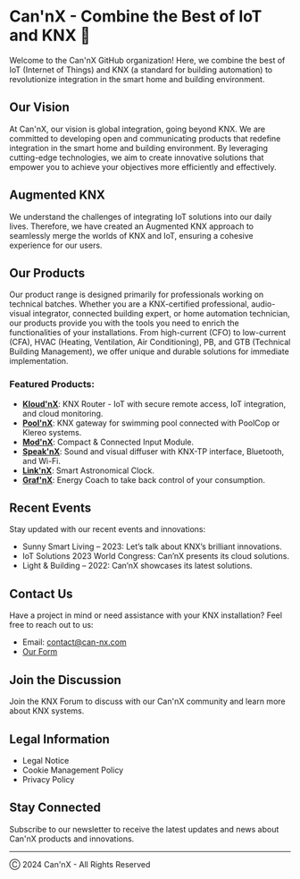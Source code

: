 # Can'nX - Combine the Best of IoT and KNX 👋

Welcome to the Can'nX GitHub organization! Here, we combine the best of IoT (Internet of Things) and KNX (a standard for building automation) to revolutionize integration in the smart home and building environment.

## Our Vision

At Can'nX, our vision is global integration, going beyond KNX. We are committed to developing open and communicating products that redefine integration in the smart home and building environment. By leveraging cutting-edge technologies, we aim to create innovative solutions that empower you to achieve your objectives more efficiently and effectively.

## Augmented KNX

We understand the challenges of integrating IoT solutions into our daily lives. Therefore, we have created an Augmented KNX approach to seamlessly merge the worlds of KNX and IoT, ensuring a cohesive experience for our users.

## Our Products

Our product range is designed primarily for professionals working on technical batches. Whether you are a KNX-certified professional, audio-visual integrator, connected building expert, or home automation technician, our products provide you with the tools you need to enrich the functionalities of your installations. From high-current (CFO) to low-current (CFA), HVAC (Heating, Ventilation, Air Conditioning), PB, and GTB (Technical Building Management), we offer unique and durable solutions for immediate implementation.

### Featured Products:

- **[Kloud'nX](https://can-nx.com/kloudnx-routeur-knx-iot-connecte-a-un-cloud-securise)**: KNX Router - IoT with secure remote access, IoT integration, and cloud monitoring.
- **[Pool'nX](https://can-nx.com/poolnx-passerelle-knx-connectee-pour-poolcop-et-klereo/)**: KNX gateway for swimming pool connected with PoolCop or Klereo systems.
- **[Mod'nX](https://can-nx.com/knx-module-dentrees-rail-din-compact-connecte/)**: Compact & Connected Input Module.
- **[Speak'nX](https://can-nx.com/speaknx-diffuseur-sonore-knx-iot-personnalisable/)**: Sound and visual diffuser with KNX-TP interface, Bluetooth, and Wi-Fi.
- **[Link'nX](https://can-nx.com/cannx-linknx-knx-iot-linker/)**: Smart Astronomical Clock.
- **[Graf'nX](https://can-nx.com/cannx-grafnx-moniteur-denergies-reprenez-le-controle-de-vos-consommations)**: Energy Coach to take back control of your consumption.

## Recent Events

Stay updated with our recent events and innovations:

- Sunny Smart Living – 2023: Let’s talk about KNX’s brilliant innovations.
- IoT Solutions 2023 World Congress: Can’nX presents its cloud solutions.
- Light & Building – 2022: Can’nX showcases its latest solutions.

## Contact Us

Have a project in mind or need assistance with your KNX installation? Feel free to reach out to us:

- Email: contact@can-nx.com
- [Our Form](https://can-nx.com/forum/?lang=en)

## Join the Discussion

Join the KNX Forum to discuss with our Can'nX community and learn more about KNX systems.

## Legal Information

- Legal Notice
- Cookie Management Policy
- Privacy Policy

## Stay Connected

Subscribe to our newsletter to receive the latest updates and news about Can'nX products and innovations.

---

Ⓒ 2024 Can'nX - All Rights Reserved
